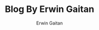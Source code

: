 ---
slogan: Coding apps for fun!
author: Erwin Gaitan
authorWebsite: https://goerwin.co
title: Blog By Erwin Gaitan
description: Personal Blog by Erwin Gaitan
logo: https://www.goerwin.co/favicon.2ffaed93a60f96abd18e6d71ef564314.png
blogName: GOErwin
baseUrl: /
postsPerPage: 3
---